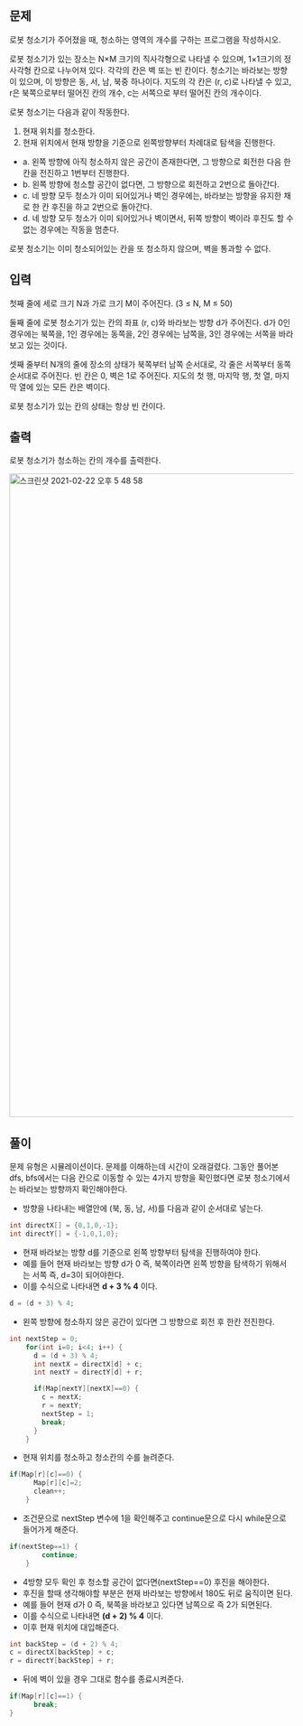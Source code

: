 ## 문제
로봇 청소기가 주어졌을 때, 청소하는 영역의 개수를 구하는 프로그램을 작성하시오.

로봇 청소기가 있는 장소는 N×M 크기의 직사각형으로 나타낼 수 있으며, 1×1크기의 정사각형 칸으로 나누어져 있다. 각각의 칸은 벽 또는 빈 칸이다. 청소기는 바라보는 방향이 있으며, 이 방향은 동, 서, 남, 북중 하나이다. 지도의 각 칸은 (r, c)로 나타낼 수 있고, r은 북쪽으로부터 떨어진 칸의 개수, c는 서쪽으로 부터 떨어진 칸의 개수이다.

로봇 청소기는 다음과 같이 작동한다.

1. 현재 위치를 청소한다.
2. 현재 위치에서 현재 방향을 기준으로 왼쪽방향부터 차례대로 탐색을 진행한다.
  * a. 왼쪽 방향에 아직 청소하지 않은 공간이 존재한다면, 그 방향으로 회전한 다음 한 칸을 전진하고 1번부터 진행한다.
  * b. 왼쪽 방향에 청소할 공간이 없다면, 그 방향으로 회전하고 2번으로 돌아간다.
  * c. 네 방향 모두 청소가 이미 되어있거나 벽인 경우에는, 바라보는 방향을 유지한 채로 한 칸 후진을 하고 2번으로 돌아간다.
  * d. 네 방향 모두 청소가 이미 되어있거나 벽이면서, 뒤쪽 방향이 벽이라 후진도 할 수 없는 경우에는 작동을 멈춘다.
  
로봇 청소기는 이미 청소되어있는 칸을 또 청소하지 않으며, 벽을 통과할 수 없다.

## 입력
첫째 줄에 세로 크기 N과 가로 크기 M이 주어진다. (3 ≤ N, M ≤ 50)

둘째 줄에 로봇 청소기가 있는 칸의 좌표 (r, c)와 바라보는 방향 d가 주어진다. d가 0인 경우에는 북쪽을, 1인 경우에는 동쪽을, 2인 경우에는 남쪽을, 3인 경우에는 서쪽을 바라보고 있는 것이다.

셋째 줄부터 N개의 줄에 장소의 상태가 북쪽부터 남쪽 순서대로, 각 줄은 서쪽부터 동쪽 순서대로 주어진다. 빈 칸은 0, 벽은 1로 주어진다. 지도의 첫 행, 마지막 행, 첫 열, 마지막 열에 있는 모든 칸은 벽이다.

로봇 청소기가 있는 칸의 상태는 항상 빈 칸이다.

## 출력
로봇 청소기가 청소하는 칸의 개수를 출력한다.

<img width="1140" alt="스크린샷 2021-02-22 오후 5 48 58" src="https://user-images.githubusercontent.com/79130141/108684502-52a28b00-7536-11eb-9d3f-6be47d29da02.png">

## 풀이
문제 유형은 시뮬레이션이다. 문제를 이해하는데 시간이 오래걸렸다. 그동안 풀어본 dfs, bfs에서는 다음 칸으로 이동할 수 있는 4가지 방향을 확인했다면 로봇 청소기에서는 바라보는 방향까지 확인해야한다.


* 방향을 나타내는 배열안에 (북, 동, 남, 서)를 다음과 같이 순서대로 넣는다. 
```c++
int directX[] = {0,1,0,-1};
int directY[] = {-1,0,1,0};
```
* 현재 바라보는 방향 d를 기준으로 왼쪽 방향부터 탐색을 진행하여야 한다. 
* 예를 들어 현재 바라보는 방향 d가 0 즉, 북쪽이라면 왼쪽 방향을 탐색하기 위해서는 서쪽 즉, d=3이 되어야한다.
* 이를 수식으로 나타내면 **d + 3 % 4** 이다. 
```c++
d = (d + 3) % 4;
```
* 왼쪽 방향에 청소하지 않은 공간이 있다면 그 방향으로 회전 후 한칸 전진한다.
```c++
int nextStep = 0;
    for(int i=0; i<4; i++) {
      d = (d + 3) % 4;
      int nextX = directX[d] + c;
      int nextY = directY[d] + r;

      if(Map[nextY][nextX]==0) {
        c = nextX;
        r = nextY;
        nextStep = 1;
        break;
      }
    }
```
* 현재 위치를 청소하고 청소칸의 수를 늘려준다.
```c++
if(Map[r][c]==0) {
      Map[r][c]=2;
      clean++;
    }
```
* 조건문으로 nextStep 변수에 1을 확인해주고 continue문으로 다시 while문으로 들어가게 해준다.
```c++
if(nextStep==1) {
        continue;
    }
```
* 4방향 모두 확인 후 청소할 공간이 없다면(nextStep==0) 후진을 해야한다. 
* 후진을 할때 생각해야할 부분은 현재 바라보는 방향에서 180도 뒤로 움직이면 된다. 
* 예를 들어 현재 d가 0 즉, 북쪽을 바라보고 있다면 남쪽으로 즉 2가 되면된다. 
* 이를 수식으로 나타내면 **(d + 2) % 4** 이다. 
* 이후 현재 위치에 대입해준다.
```c++
int backStep = (d + 2) % 4;
c = directX[backStep] + c;
r = directY[backStep] + r;
```
* 뒤에 벽이 있을 경우 그대로 함수를 종료시켜준다.
```c++
if(Map[r][c]==1) {
      break;
} 
```
